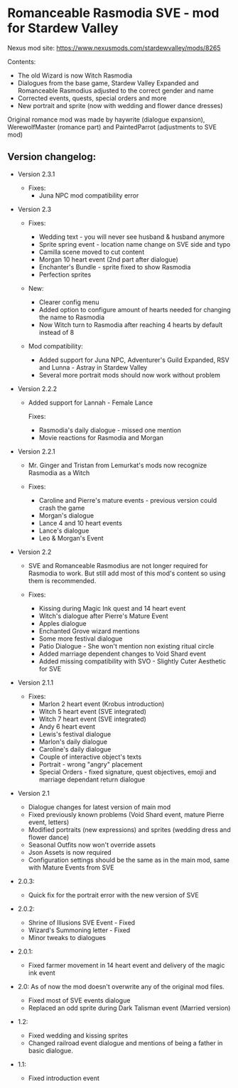 
# Romanceable Rasmodia SVE - mod for Stardew Valley

Nexus mod site: https://www.nexusmods.com/stardewvalley/mods/8265

Contents:
* The old Wizard is now Witch Rasmodia
* Dialogues from the base game, Stardew Valley Expanded and Romanceable Rasmodius adjusted to the correct gender and name
* Corrected events, quests, special orders and more
* New portrait and sprite (now with wedding and flower dance dresses)

Original romance mod was made by haywrite (dialogue expansion), WerewolfMaster (romance part) and PaintedParrot (adjustments to SVE mod)

## Version changelog:
-  Version 2.3.1
    *  Fixes:  
        - Juna NPC mod compatibility error
       
-  Version 2.3
    
    *  Fixes:  
        - Wedding text - you will never see husband & husband anymore  
        - Sprite spring event - location name change on SVE side and typo  
        - Camilla scene moved to cut content  
        - Morgan 10 heart event (2nd part after dialogue)  
        - Enchanter's Bundle - sprite fixed to show Rasmodia  
        - Perfection sprites  
          
      * New:  
        - Clearer config menu  
        - Added option to configure amount of hearts needed for changing the name to Rasmodia  
        - Now Witch turn to Rasmodia after reaching 4 hearts by default instead of 8  
          
      * Mod compatibility:  
        - Added support for Juna NPC, Adventurer's Guild Expanded, RSV and Lunna - Astray in Stardew Valley  
        - Several more portrait mods should now work without problem
    
-  Version 2.2.2
    
    -   Added support for Lannah - Female Lance  
          
        Fixes:  
        - Rasmodia's daily dialogue - missed one mention  
        - Movie reactions for Rasmodia and Morgan
        
- Version 2.2.1
  * Mr. Ginger and Tristan from Lemurkat's mods now recognize Rasmodia as a Witch

  * Fixes:
    * Caroline and Pierre's mature events - previous version could crash the game
    * Morgan's dialogue
    * Lance 4 and 10 heart events
    * Lance's dialogue
    * Leo & Morgan's Event
    
- Version 2.2
  * SVE and Romanceable Rasmodius are not longer required for Rasmodia to work. But still add most of this mod's content so using them is recommended.

  * Fixes:
    * Kissing during Magic Ink quest and 14 heart event
    * Witch's dialogue after Pierre's Mature Event
    * Apples dialogue
    * Enchanted Grove wizard mentions
    * Some more festival dialogue
    * Patio Dialogue - She won't mention non existing ritual circle
    * Added marriage dependent changes to Void Shard event
    * Added missing compatibility with SVO - Slightly Cuter Aesthetic for SVE
- Version 2.1.1
  * Fixes:
    * Marlon 2 heart event (Krobus introduction)
    * Witch 5 heart event (SVE integrated)
    * Witch 7 heart event (SVE integrated)
    * Andy 6 heart event
    * Lewis's festival dialogue
    * Marlon's daily dialogue
    * Caroline's daily dialogue
    * Couple of interactive object's texts
    * Portrait - wrong "angry" placement
    * Special Orders - fixed signature, quest objectives, emoji and marriage dependant return dialogue

- Version 2.1
  * Dialogue changes for latest version of main mod
  * Fixed previously known problems (Void Shard event, mature Pierre event, letters)
  * Modified portraits (new expressions) and sprites (wedding dress and flower dance)
  * Seasonal Outfits now won't override assets
  * Json Assets is now required
  * Configuration settings should be the same as in the main mod, same with Mature Events from SVE

- 2.0.3:
  * Quick fix for the portrait error with the new version of SVE
  
- 2.0.2:
  * Shrine of Illusions SVE Event - Fixed
  * Wizard's Summoning letter - Fixed
  * Minor tweaks to dialogues

- 2.0.1:
  * Fixed farmer movement in 14 heart event and delivery of the magic ink event

- 2.0: As of now the mod doesn't overwrite any of the original mod files.
  * Fixed most of SVE events dialogue
  * Replaced an odd sprite during Dark Talisman event (Married version)

- 1.2:
  * Fixed wedding and kissing sprites
  * Changed railroad event dialogue and mentions of being a father in basic dialogue.
  
- 1.1:
  * Fixed introduction event
